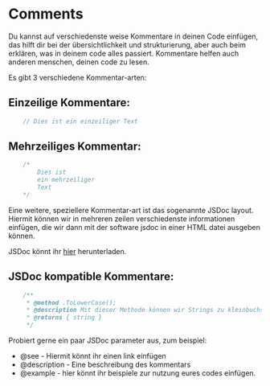 # Comments
Du kannst auf verschiedenste weise Kommentare in deinen Code einfügen, das hilft dir bei der übersichtlichkeit und strukturierung, aber auch beim erklären, was in deinem code alles passiert. Kommentare helfen auch anderen menschen, deinen code zu lesen.

Es gibt 3 verschiedene Kommentar-arten:

## Einzeilige Kommentare:

```js
    // Dies ist ein einzeiliger Text
```

## Mehrzeiliges Kommentar:

```js
    /*
        Dies ist
        ein mehrzeiliger
        Text
    */
```

Eine weitere, speziellere Kommentar-art ist das sogenannte JSDoc layout. Hiermit können wir in mehreren zeilen verschiedenste informationen einfügen, die wir dann mit der software jsdoc in einer HTML datei ausgeben können.

JSDoc könnt ihr [hier](https://jsdoc.app/) herunterladen.

## JSDoc kompatible Kommentare:

```js
    /**
     * @method .ToLowerCase();
     * @description Mit dieser Methode können wir Strings zu kleinbuchstaben umwandeln.
     * @returns { string }
     */
```

Probiert gerne ein paar JSDoc parameter aus, zum beispiel:
- @see - Hiermit könnt ihr einen link einfügen
- @description - Eine beschreibung des kommentars
- @example - hier könnt ihr beispiele zur nutzung eures codes einfügen.